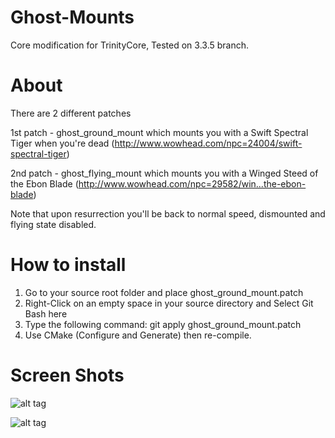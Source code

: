 # Ghost-Mounts
Core modification for TrinityCore, Tested on 3.3.5 branch.

# About
There are 2 different patches

1st patch - ghost_ground_mount which mounts you with a Swift Spectral Tiger when you're dead (http://www.wowhead.com/npc=24004/swift-spectral-tiger)

2nd patch - ghost_flying_mount which mounts you with a Winged Steed of the Ebon Blade (http://www.wowhead.com/npc=29582/win...the-ebon-blade)

Note that upon resurrection you'll be back to normal speed, dismounted and flying state disabled.

# How to install
1. Go to your source root folder and place ghost_ground_mount.patch
2. Right-Click on an empty space in your source directory and Select Git Bash here
3. Type the following command: git apply ghost_ground_mount.patch
4. Use CMake (Configure and Generate) then re-compile.

# Screen Shots
![alt tag](http://s12.postimg.org/kum7qysot/ghost_ground_mount.jpg)

![alt tag](http://s18.postimg.org/46mky5nnd/ghost_flying_mount.jpg)
